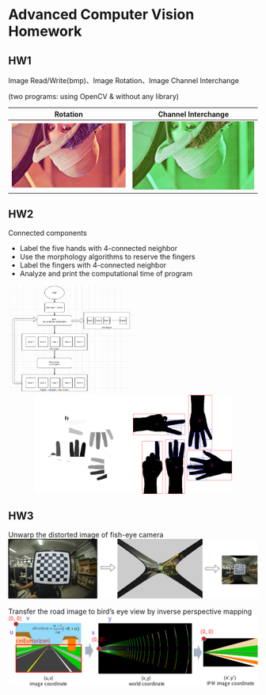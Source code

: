 # Advanced Computer Vision Homework

## HW1
Image Read/Write(bmp)、Image Rotation、Image Channel Interchange

(two programs: using OpenCV & without any library)

| Rotation | Channel Interchange | 
| -------- | -------- |
| ![image](https://github.com/tingggggg/Class-Advanced_Computer_Vision/blob/main/HW1/results/crop/crop_rotate.bmp)     | ![image](https://github.com/tingggggg/Class-Advanced_Computer_Vision/blob/main/HW1/results/crop/crop_rotate_change.bmp)     |


## HW2
Connected components
* Label the five hands with 4-connected neighbor
* Use the morphology algorithms to reserve the fingers
* Label the fingers with 4-connected neighbor
* Analyze and print the computational time of program

<img src="https://github.com/tingggggg/Class-Advanced_Computer_Vision/blob/main/HW2/results/flowchar.png" width="50%" height="50%">

<center class="half">
    <img src="https://github.com/tingggggg/Class-Advanced_Computer_Vision/blob/main/HW2/results/finger2.png" width="200"/><img src="https://github.com/tingggggg/Class-Advanced_Computer_Vision/blob/main/HW2/results/finger1.png" width="200"/>
</center>


## HW3
Unwarp the distorted image of fish-eye camera
<img src="https://github.com/tingggggg/Class-Advanced_Computer_Vision/blob/main/HW3/results/hw3_1.png">

Transfer the road image to bird’s eye view by inverse perspective mapping
<img src="https://github.com/tingggggg/Class-Advanced_Computer_Vision/blob/main/HW3/results/hw3_2.png">
